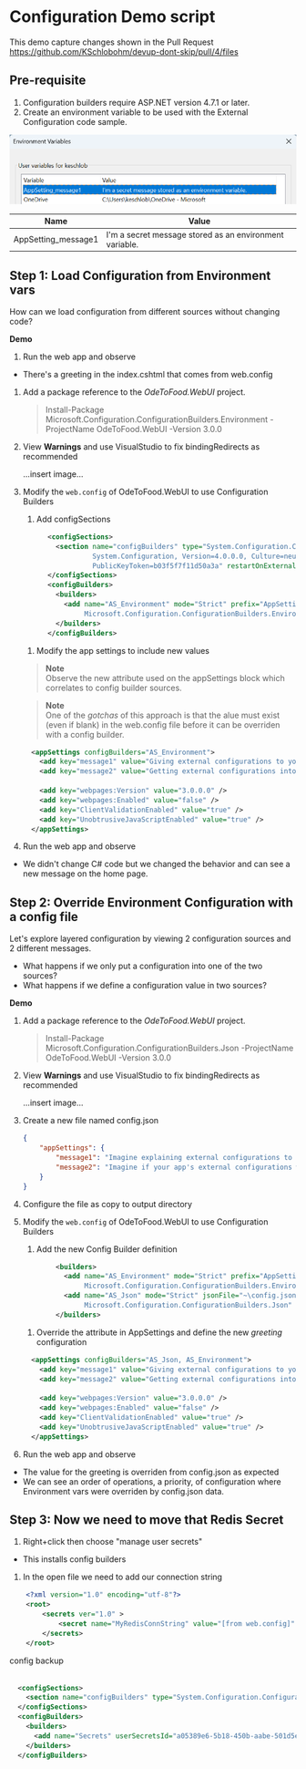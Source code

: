 # Configuration Demo script

This demo capture changes shown in the Pull Request https://github.com/KSchlobohm/devup-dont-skip/pull/4/files

## Pre-requisite

1. Configuration builders require ASP.NET version 4.7.1 or later.
1. Create an environment variable to be used with the External Configuration code sample.

![#image of environment var used in demo](../docs/images/UserVariables.png)

|Name|Value|
|--|--|
|AppSetting_message1|I'm a secret message stored as an environment variable.|


## Step 1: Load Configuration from Environment vars
How can we load configuration from different sources without changing code?

**Demo**

1. Run the web app and observe

- There's a greeting in the index.cshtml that comes from web.config

1. Add a package reference to the *OdeToFood.WebUI* project.

    > Install-Package Microsoft.Configuration.ConfigurationBuilders.Environment -ProjectName OdeToFood.WebUI -Version 3.0.0

1. View **Warnings** and use VisualStudio to fix bindingRedirects as recommended

    ...insert image...

1. Modify the `web.config` of OdeToFood.WebUI to use Configuration Builders

    1. Add configSections

    ```xml
          <configSections>
            <section name="configBuilders" type="System.Configuration.ConfigurationBuildersSection,
			         System.Configuration, Version=4.0.0.0, Culture=neutral,
			         PublicKeyToken=b03f5f7f11d50a3a" restartOnExternalChanges="false" requirePermission="false" />
          </configSections>
          <configBuilders>
            <builders>
              <add name="AS_Environment" mode="Strict" prefix="AppSetting_" stripPrefix="true" type="Microsoft.Configuration.ConfigurationBuilders.EnvironmentConfigBuilder,
		           Microsoft.Configuration.ConfigurationBuilders.Environment" />
            </builders>
          </configBuilders>
    ```

    1. Modify the app settings to include new values
    
    > **Note**<br>
    > Observe the new attribute used on the appSettings block which correlates to config builder sources.
    
    > **Note**<br>
    > One of the *gotchas* of this approach is that the alue must exist (even if blank) in the web.config file before it can be overriden with a config builder.

    ```xml
      <appSettings configBuilders="AS_Environment">
        <add key="message1" value="Giving external configurations to your code is like letting a pancake flip itself – one moment it's brunch, the next it's trying to dance on the griddle!" />
        <add key="message2" value="Getting external configurations into your system is like giving a cat a GPS – you never know if it'll lead to a gourmet restaurant or a cardboard box alley!"/>

        <add key="webpages:Version" value="3.0.0.0" />
        <add key="webpages:Enabled" value="false" />
        <add key="ClientValidationEnabled" value="true" />
        <add key="UnobtrusiveJavaScriptEnabled" value="true" />
      </appSettings>
    ```

1. Run the web app and observe

- We didn't change C# code but we changed the behavior and can see a new message on the home page.

## Step 2: Override Environment Configuration with a config file
Let's explore layered configuration by viewing 2 configuration sources and 2 different messages.

- What happens if we only put a configuration into one of the two sources?
- What happens if we define a configuration value in two sources?

**Demo**

1. Add a package reference to the *OdeToFood.WebUI* project.

    > Install-Package Microsoft.Configuration.ConfigurationBuilders.Json -ProjectName OdeToFood.WebUI -Version 3.0.0

1. View **Warnings** and use VisualStudio to fix bindingRedirects as recommended

    ...insert image...

1. Create a new file named config.json

    ```json
    {
        "appSettings": {
            "message1": "Imagine explaining external configurations to a coffee machine – suddenly, your app's brewing up espressos of efficiency and lattes of laughter!",
            "message2": "Imagine if your app's external configurations were ingredients at a salad bar – suddenly, your code thinks it's a mixologist offering code-cumber cocktails and data-dressing delights"
        }
    }
    ```

1. Configure the file as copy to output directory

1. Modify the `web.config` of OdeToFood.WebUI to use Configuration Builders

    1. Add the new Config Builder definition
    
    ```xml
            <builders>
              <add name="AS_Environment" mode="Strict" prefix="AppSetting_" stripPrefix="true" type="Microsoft.Configuration.ConfigurationBuilders.EnvironmentConfigBuilder,
		           Microsoft.Configuration.ConfigurationBuilders.Environment" />
	          <add name="AS_Json" mode="Strict" jsonFile="~\config.json" jsonMode="Sectional" type="Microsoft.Configuration.ConfigurationBuilders.SimpleJsonConfigBuilder,
		           Microsoft.Configuration.ConfigurationBuilders.Json" />
            </builders>
    ```

    1. Override the attribute in AppSettings and define the new *greeting* configuration
    
    ```xml
      <appSettings configBuilders="AS_Json, AS_Environment">
        <add key="message1" value="Giving external configurations to your code is like letting a pancake flip itself – one moment it's brunch, the next it's trying to dance on the griddle!" />
        <add key="message2" value="Getting external configurations into your system is like giving a cat a GPS – you never know if it'll lead to a gourmet restaurant or a cardboard box alley!"/>
	
        <add key="webpages:Version" value="3.0.0.0" />
        <add key="webpages:Enabled" value="false" />
        <add key="ClientValidationEnabled" value="true" />
        <add key="UnobtrusiveJavaScriptEnabled" value="true" />
      </appSettings>
    ```

1. Run the web app and observe

- The value for the greeting is overriden from config.json as expected
- We can see an order of operations, a priority, of configuration where Environment vars were overriden by config.json data.

## Step 3: Now we need to move that Redis Secret

1. Right+click then choose "manage user secrets"

* This installs config builders

1. In the open file we need to add our connection string

``` xml
    <?xml version="1.0" encoding="utf-8"?>
    <root>
        <secrets ver="1.0" >
            <secret name="MyRedisConnString" value="[from web.config]" />
        </secrets>
    </root>
```

config backup

```xml

  <configSections>
    <section name="configBuilders" type="System.Configuration.ConfigurationBuildersSection, System.Configuration, Version=4.0.0.0, Culture=neutral, PublicKeyToken=b03f5f7f11d50a3a" restartOnExternalChanges="false" requirePermission="false" />
  </configSections>
  <configBuilders>
    <builders>
      <add name="Secrets" userSecretsId="a05389e6-5b18-450b-aabe-501d5e138b12" type="Microsoft.Configuration.ConfigurationBuilders.UserSecretsConfigBuilder, Microsoft.Configuration.ConfigurationBuilders.UserSecrets, Version=3.0.0.0, Culture=neutral, PublicKeyToken=31bf3856ad364e35" />
    </builders>
  </configBuilders>
```